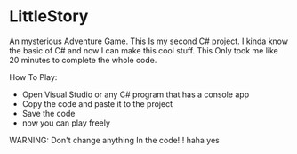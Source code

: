 # LittleStory
An mysterious Adventure Game.
This Is my second C# project.
I kinda know the basic of C# and now I can make this cool stuff.
This Only took me like 20 minutes to complete the whole code.

How To Play:
- Open Visual Studio or any C# program that has a console app
- Copy the code and paste it to the project
- Save the code
- now you can play freely

WARNING: Don't change anything In the code!!!
haha yes
